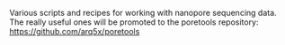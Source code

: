 Various scripts and recipes for working with nanopore sequencing data.  The really useful ones will be promoted to the poretools repository: https://github.com/arq5x/poretools
